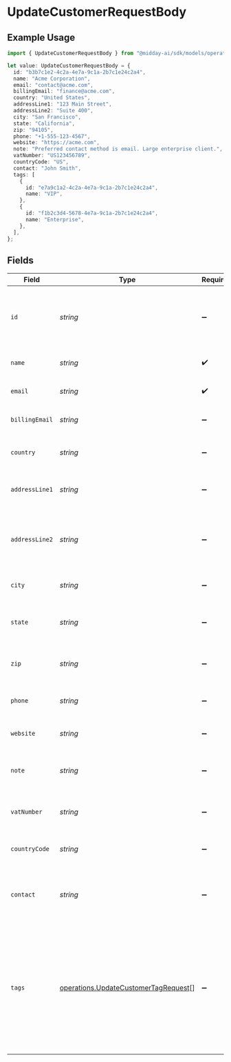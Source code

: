 # UpdateCustomerRequestBody

## Example Usage

```typescript
import { UpdateCustomerRequestBody } from "@midday-ai/sdk/models/operations";

let value: UpdateCustomerRequestBody = {
  id: "b3b7c1e2-4c2a-4e7a-9c1a-2b7c1e24c2a4",
  name: "Acme Corporation",
  email: "contact@acme.com",
  billingEmail: "finance@acme.com",
  country: "United States",
  addressLine1: "123 Main Street",
  addressLine2: "Suite 400",
  city: "San Francisco",
  state: "California",
  zip: "94105",
  phone: "+1-555-123-4567",
  website: "https://acme.com",
  note: "Preferred contact method is email. Large enterprise client.",
  vatNumber: "US123456789",
  countryCode: "US",
  contact: "John Smith",
  tags: [
    {
      id: "e7a9c1a2-4c2a-4e7a-9c1a-2b7c1e24c2a4",
      name: "VIP",
    },
    {
      id: "f1b2c3d4-5678-4e7a-9c1a-2b7c1e24c2a4",
      name: "Enterprise",
    },
  ],
};
```

## Fields

| Field                                                                                                                                       | Type                                                                                                                                        | Required                                                                                                                                    | Description                                                                                                                                 | Example                                                                                                                                     |
| ------------------------------------------------------------------------------------------------------------------------------------------- | ------------------------------------------------------------------------------------------------------------------------------------------- | ------------------------------------------------------------------------------------------------------------------------------------------- | ------------------------------------------------------------------------------------------------------------------------------------------- | ------------------------------------------------------------------------------------------------------------------------------------------- |
| `id`                                                                                                                                        | *string*                                                                                                                                    | :heavy_minus_sign:                                                                                                                          | Unique identifier of the customer. Required for updates, omit for new customers                                                             | b3b7c1e2-4c2a-4e7a-9c1a-2b7c1e24c2a4                                                                                                        |
| `name`                                                                                                                                      | *string*                                                                                                                                    | :heavy_check_mark:                                                                                                                          | Name of the customer or organization                                                                                                        | Acme Corporation                                                                                                                            |
| `email`                                                                                                                                     | *string*                                                                                                                                    | :heavy_check_mark:                                                                                                                          | Primary email address of the customer                                                                                                       | contact@acme.com                                                                                                                            |
| `billingEmail`                                                                                                                              | *string*                                                                                                                                    | :heavy_minus_sign:                                                                                                                          | Billing email address of the customer                                                                                                       | finance@acme.com                                                                                                                            |
| `country`                                                                                                                                   | *string*                                                                                                                                    | :heavy_minus_sign:                                                                                                                          | Country name where the customer is located                                                                                                  | United States                                                                                                                               |
| `addressLine1`                                                                                                                              | *string*                                                                                                                                    | :heavy_minus_sign:                                                                                                                          | First line of the customer's address                                                                                                        | 123 Main Street                                                                                                                             |
| `addressLine2`                                                                                                                              | *string*                                                                                                                                    | :heavy_minus_sign:                                                                                                                          | Second line of the customer's address (suite, apartment, etc.)                                                                              | Suite 400                                                                                                                                   |
| `city`                                                                                                                                      | *string*                                                                                                                                    | :heavy_minus_sign:                                                                                                                          | City where the customer is located                                                                                                          | San Francisco                                                                                                                               |
| `state`                                                                                                                                     | *string*                                                                                                                                    | :heavy_minus_sign:                                                                                                                          | State or province where the customer is located                                                                                             | California                                                                                                                                  |
| `zip`                                                                                                                                       | *string*                                                                                                                                    | :heavy_minus_sign:                                                                                                                          | ZIP or postal code of the customer's address                                                                                                | 94105                                                                                                                                       |
| `phone`                                                                                                                                     | *string*                                                                                                                                    | :heavy_minus_sign:                                                                                                                          | Primary phone number of the customer                                                                                                        | +1-555-123-4567                                                                                                                             |
| `website`                                                                                                                                   | *string*                                                                                                                                    | :heavy_minus_sign:                                                                                                                          | Website URL of the customer                                                                                                                 | https://acme.com                                                                                                                            |
| `note`                                                                                                                                      | *string*                                                                                                                                    | :heavy_minus_sign:                                                                                                                          | Internal notes about the customer for team reference                                                                                        | Preferred contact method is email. Large enterprise client.                                                                                 |
| `vatNumber`                                                                                                                                 | *string*                                                                                                                                    | :heavy_minus_sign:                                                                                                                          | VAT (Value Added Tax) number of the customer                                                                                                | US123456789                                                                                                                                 |
| `countryCode`                                                                                                                               | *string*                                                                                                                                    | :heavy_minus_sign:                                                                                                                          | Country code in ISO 3166-1 alpha-2 format                                                                                                   | US                                                                                                                                          |
| `contact`                                                                                                                                   | *string*                                                                                                                                    | :heavy_minus_sign:                                                                                                                          | Primary contact person's name at the customer organization                                                                                  | John Smith                                                                                                                                  |
| `tags`                                                                                                                                      | [operations.UpdateCustomerTagRequest](../../models/operations/updatecustomertagrequest.md)[]                                                | :heavy_minus_sign:                                                                                                                          | Array of tags to associate with the customer for categorization                                                                             | [<br/>{<br/>"id": "e7a9c1a2-4c2a-4e7a-9c1a-2b7c1e24c2a4",<br/>"name": "VIP"<br/>},<br/>{<br/>"id": "f1b2c3d4-5678-4e7a-9c1a-2b7c1e24c2a4",<br/>"name": "Enterprise"<br/>}<br/>] |